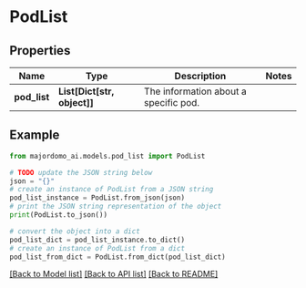 # PodList


## Properties

Name | Type | Description | Notes
------------ | ------------- | ------------- | -------------
**pod_list** | **List[Dict[str, object]]** | The information about a specific pod. | 

## Example

```python
from majordomo_ai.models.pod_list import PodList

# TODO update the JSON string below
json = "{}"
# create an instance of PodList from a JSON string
pod_list_instance = PodList.from_json(json)
# print the JSON string representation of the object
print(PodList.to_json())

# convert the object into a dict
pod_list_dict = pod_list_instance.to_dict()
# create an instance of PodList from a dict
pod_list_from_dict = PodList.from_dict(pod_list_dict)
```
[[Back to Model list]](../README.md#documentation-for-models) [[Back to API list]](../README.md#documentation-for-api-endpoints) [[Back to README]](../README.md)


